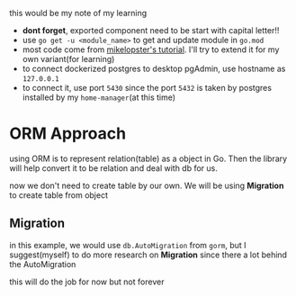 this would be my note of my learning
- **dont forget**, exported component need to be start with capital letter!!
- use `go get -u <module_name>` to get and update module in `go.mod`
- most code come from [mikelopster's tutorial](https://docs.mikelopster.dev/c/goapi-essential/chapter-3/crud). I'll try to extend it for my own variant(for learning)
- to connect dockerized postgres to desktop pgAdmin, use hostname as `127.0.0.1`
- to connect it, use port `5430` since the port `5432` is taken by postgres installed by my `home-manager`(at this time)


# ORM Approach
using ORM is to represent relation(table) as a object in Go. Then the library will help convert it to be relation and deal with db for us.

now we don't need to create table by our own. We will be using **Migration** to create table from object

## Migration
in this example, we would use `db.AutoMigration` from `gorm`, but I suggest(myself) to do more research on **Migration** since there a lot behind the AutoMigration

this will do the job for now but not forever
